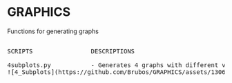 # GRAPHICS
Functions for generating graphs

<pre>
  
SCRIPTS                DESCRIPTIONS

4subplots.py           - Generates 4 graphs with different variables in the same plot
![4_Subplots](https://github.com/Brubos/GRAPHICS/assets/130692082/8aa451d4-5560-431f-9623-584c7f029725)
  
</pre>
